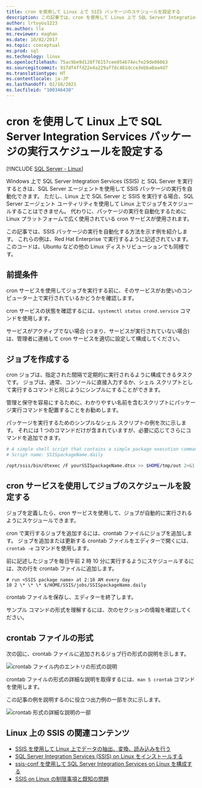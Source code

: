 ```yaml
---
title: cron を使用して Linux 上で SSIS パッケージのスケジュールを設定する
description: この記事では、cron を使用して Linux 上で SQL Server Integration Services (SSIS) パッケージのスケジュールを設定する方法について説明します。
author: lrtoyou1223
ms.author: lle
ms.reviewer: maghan
ms.date: 10/02/2017
ms.topic: conceptual
ms.prod: sql
ms.technology: linux
ms.openlocfilehash: 75ac9be9d128f76157cee054674ecfe29de06063
ms.sourcegitcommit: 917df4ffd22e4a229af7dc481dcce3ebba0aa4d7
ms.translationtype: HT
ms.contentlocale: ja-JP
ms.lasthandoff: 02/10/2021
ms.locfileid: "100346430"
---
```

# <a name="schedule-sql-server-integration-services-package-execution-on-linux-with-cron"></a>cron を使用して Linux 上で SQL Server Integration Services パッケージの実行スケジュールを設定する

[!INCLUDE [SQL Server - Linux](../includes/applies-to-version/sql-linux.md)]

Windows 上で SQL Server Integration Services (SSIS) と SQL Server を実行するときは、SQL Server エージェントを使用して SSIS パッケージの実行を自動化できます。 ただし、Linux 上で SQL Server と SSIS を実行する場合、SQL Server エージェント ユーティリティを使用して Linux 上でジョブをスケジュールすることはできません。 代わりに、パッケージの実行を自動化するために Linux プラットフォームで広く使用されている cron サービスが使用されます。

この記事では、SSIS パッケージの実行を自動化する方法を示す例を紹介します。 これらの例は、Red Hat Enterprise で実行するように記述されています。 このコードは、Ubuntu などの他の Linux ディストリビューションでも同様です。

## <a name="prerequisites"></a>前提条件

cron サービスを使用してジョブを実行する前に、そのサービスがお使いのコンピューター上で実行されているかどうかを確認します。

cron サービスの状態を確認するには、`systemctl status crond.service` コマンドを使用します。

サービスがアクティブでない場合 (つまり、サービスが実行されていない場合) は、管理者に連絡して cron サービスを適切に設定して構成してください。

## <a name="create-jobs"></a>ジョブを作成する

cron ジョブは、指定された間隔で定期的に実行されるように構成できるタスクです。 ジョブは、通常、コンソールに直接入力するか、シェル スクリプトとして実行するコマンドと同じようにシンプルにすることができます。

管理と保守を容易にするために、わかりやすい名前を含むスクリプトにパッケージ実行コマンドを配置することをお勧めします。

パッケージを実行するためのシンプルなシェル スクリプトの例を次に示します。 それには 1 つのコマンドだけが含まれていますが、必要に応じてさらにコマンドを追加できます。

```bash
# A simple shell script that contains a simple package execution command
# Script name: SSISpackageName.daily

/opt/ssis/bin/dtexec /F yourSSISpackageName.dtsx >> $HOME/tmp/out 2>&1
```

## <a name="schedule-jobs-with-the-cron-service"></a>cron サービスを使用してジョブのスケジュールを設定する

ジョブを定義したら、cron サービスを使用して、ジョブが自動的に実行されるようにスケジュールできます。

cron で実行するジョブを追加するには、crontab ファイルにジョブを追加します。 ジョブを追加または更新する crontab ファイルをエディターで開くには、`crontab -e` コマンドを使用します。

前に記述したジョブを毎日午前 2 時 10 分に実行するようにスケジュールするには、次の行を crontab ファイルに追加します。

```
# run <SSIS package name> at 2:10 AM every day
10 2 \* \* \* $/HOME/SSIS/jobs/SSISpackageName.daily
```

crontab ファイルを保存し、エディターを終了します。

サンプル コマンドの形式を理解するには、次のセクションの情報を確認してください。
 
## <a name="format-of-a-crontab-file"></a>crontab ファイルの形式

次の図に、crontab ファイルに追加されるジョブ行の形式の説明を示します。

![crontab ファイル内のエントリの形式の説明](media/sql-server-linux-schedule-ssis-packages/ssis-linux-cron-job-definition.png)

crontab ファイルの形式の詳細な説明を取得するには、`man 5 crontab` コマンドを使用します。

この記事の例を説明するのに役立つ出力例の一部を次に示します。

![crontab 形式の詳細な説明の一部](media/sql-server-linux-schedule-ssis-packages/ssis-linux-cron-crontab-format.png)

## <a name="related-content-about-ssis-on-linux"></a>Linux 上の SSIS の関連コンテンツ
-   [SSIS を使用して Linux 上でデータの抽出、変換、読み込みを行う](sql-server-linux-migrate-ssis.md)
-   [SQL Server Integration Services (SSIS) on Linux をインストールする](sql-server-linux-setup-ssis.md)
-   [ssis-conf を使用して SQL Server Integration Services on Linux を構成する](sql-server-linux-configure-ssis.md)
-   [SSIS on Linux の制限事項と既知の問題](sql-server-linux-ssis-known-issues.md)
